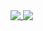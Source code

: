 <a href="https://github.com/rarenatoe/rarenatoe">
  <img align="top" src="https://github-readme-stats-five-silk.vercel.app/api/top-langs/?username=rarenatoe&langs_count=10&layout=compact&hide_border=true&theme=merko" />
</a>
<a href="https://github.com/rarenatoe/rarenatoe">
  <img align="top" src="https://github-readme-stats-five-silk.vercel.app/api?username=rarenatoe&show_icons=true&count_private=true&hide_border=true&theme=merko" />
</a>
